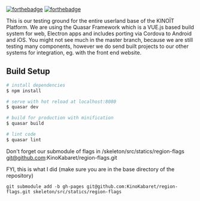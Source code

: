 [![forthebadge](http://forthebadge.com/images/badges/fuck-it-ship-it.svg)](http://forthebadge.com) [![forthebadge](http://forthebadge.com/images/badges/powered-by-electricity.svg)](http://forthebadge.com)

This is our testing ground for the entire userland base of the KINOÏT Platform. We are using the Quasar Framework which is a VUE.js based build system for web, Electron apps and includes porting via Cordova to Android and iOS. You might not see much in the master branch, because we are still testing many components, however we do send built projects to our other systems for integration, eg. with the front end website.


## Build Setup

``` bash
# install dependencies
$ npm install

# serve with hot reload at localhost:8080
$ quasar dev

# build for production with minification
$ quasar build

# lint code
$ quasar lint
```

Don't forget our submodule of flags
in /skeleton/src/statics/region-flags
git@github.com:KinoKabaret/region-flags.git

FYI, this is what I did (make sure you are in the base directory of the repository)

```
git submodule add -b gh-pages git@github.com:KinoKabaret/region-flags.git skeleton/src/statics/region-flags
```
